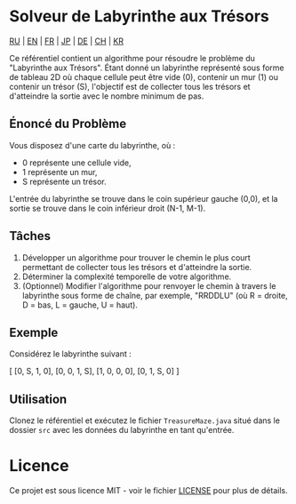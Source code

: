 # Solveur de Labyrinthe aux Trésors

[RU](/README.md) | [EN](README_EN.md) | [FR](README_FR.md) |  [JP](README_JP.md) | [DE](README_DE.md) | [CH](README_CH.md) | [KR](README_KR.md)

Ce référentiel contient un algorithme pour résoudre le problème du "Labyrinthe aux Trésors". Étant donné un labyrinthe représenté sous forme de tableau 2D où chaque cellule peut être vide (0), contenir un mur (1) ou contenir un trésor (S), l'objectif est de collecter tous les trésors et d'atteindre la sortie avec le nombre minimum de pas.

## Énoncé du Problème

Vous disposez d'une carte du labyrinthe, où :
- 0 représente une cellule vide,
- 1 représente un mur,
- S représente un trésor.

L'entrée du labyrinthe se trouve dans le coin supérieur gauche (0,0), et la sortie se trouve dans le coin inférieur droit (N-1, M-1).

## Tâches

1. Développer un algorithme pour trouver le chemin le plus court permettant de collecter tous les trésors et d'atteindre la sortie.
2. Déterminer la complexité temporelle de votre algorithme.
3. (Optionnel) Modifier l'algorithme pour renvoyer le chemin à travers le labyrinthe sous forme de chaîne, par exemple, "RRDDLU" (où R = droite, D = bas, L = gauche, U = haut).

## Exemple

Considérez le labyrinthe suivant :

[
[0, S, 1, 0],
[0, 0, 1, S],
[1, 0, 0, 0],
[0, 1, S, 0]
]

## Utilisation

Clonez le référentiel et exécutez le fichier `TreasureMaze.java` situé dans le dossier `src` avec les données du labyrinthe en tant qu'entrée.

# Licence

Ce projet est sous licence MIT - voir le fichier [LICENSE](/LICENSE) pour plus de détails.
